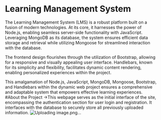 # Learning Management System
The Learning Management System (LMS) is a robust platform built on a fusion of modern technologies. At its core, it harnesses the power of Node.js, enabling seamless server-side functionality with JavaScript. Leveraging MongoDB as its database, the system ensures efficient data storage and retrieval while utilizing Mongoose for streamlined interaction with the database.

The frontend design flourishes through the utilization of Bootstrap, allowing for a responsive and visually appealing user interface. Handlebars, known for its simplicity and flexibility, facilitates dynamic content rendering, enabling personalized experiences within the project.

This amalgamation of Node.js, JavaScript, MongoDB, Mongoose, Bootstrap, and Handlebars within the dynamic web project ensures a comprehensive and adaptable system that empowers effective learning experiences.
#About the Project
->This webpage serves as the initial interface of the site, encompassing the authentication section for user login and registration. It interfaces with the database to securely store all previously uploaded information.
![Uploading image.png…]()


